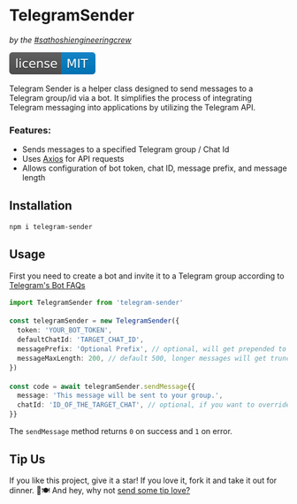 # TelegramSender

_by the [#sathoshiengineeringcrew](https://satoshiengineering.com/)_

[![MIT License Badge](license-badge.svg)](LICENSE)

Telegram Sender is a helper class designed to send messages to a Telegram group/id via a bot. It simplifies the process of integrating Telegram messaging into applications by utilizing the Telegram API.

### Features:

- Sends messages to a specified Telegram group / Chat Id
- Uses [Axios](https://github.com/axios/axios)  for API requests
- Allows configuration of bot token, chat ID, message prefix, and message length

## Installation
```bash
npm i telegram-sender
```

## Usage
First you need to create a bot and invite it to a Telegram group according to [Telegram's Bot FAQs](https://core.telegram.org/bots/faq#how-do-i-create-a-bot)


```typescript
import TelegramSender from 'telegram-sender'

const telegramSender = new TelegramSender({
  token: 'YOUR_BOT_TOKEN',
  defaultChatId: 'TARGET_CHAT_ID',
  messagePrefix: 'Optional Prefix', // optional, will get prepended to every message
  messageMaxLength: 200, // default 500, longer messages will get truncated and marked with '(Message Truncated)'
})

const code = await telegramSender.sendMessage{{
  message: 'This message will be sent to your group.',
  chatId: 'ID_OF_THE_TARGET_CHAT', // optional, if you want to override the defaultChatId specified in the instance
}}

```

The `sendMessage` method returns `0` on success and `1` on error.

## Tip Us

If you like this project, give it a star! If you love it, fork it and take it out for dinner. 🌟🍽️ And hey, why not [send some tip love?](https://satoshiengineering.com/tipjar/)
